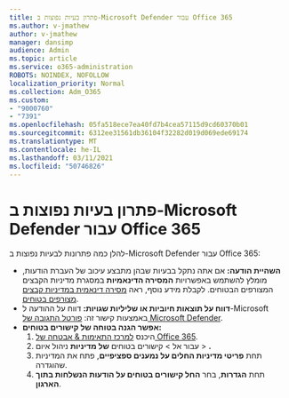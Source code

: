 ```yaml
---
title: פתרון בעיות נפוצות ב-Microsoft Defender עבור Office 365
ms.author: v-jmathew
author: v-jmathew
manager: dansimp
audience: Admin
ms.topic: article
ms.service: o365-administration
ROBOTS: NOINDEX, NOFOLLOW
localization_priority: Normal
ms.collection: Adm_O365
ms.custom:
- "9000760"
- "7391"
ms.openlocfilehash: 05fa518ece7ea40fd7b4cea57115d9cd60370b01
ms.sourcegitcommit: 6312ee31561db36104f32282d019d069ede69174
ms.translationtype: MT
ms.contentlocale: he-IL
ms.lasthandoff: 03/11/2021
ms.locfileid: "50746826"
---
```

# <a name="fix-common-problems-with-microsoft-defender-for-office-365"></a>פתרון בעיות נפוצות ב-Microsoft Defender עבור Office 365

להלן כמה פתרונות לבעיות נפוצות ב-Microsoft Defender עבור Office 365:

- **השהיית הודעה:** אם אתה נתקל בבעיות שבהן מתבצע עיכוב של העברת הודעות, מומלץ להשתמש באפשרויות **המסירה הדינאמיות** במסגרת מדיניות הקבצים המצורפים הבטוחים. לקבלת מידע נוסף, ראה [מסירה דינאמית במדיניות קבצים מצורפים בטוחים](https://go.microsoft.com/fwlink/?linkid=2094106).
- **דווח על תוצאות חיוביות או שליליות שגויות:** דווח על ההודעה ל-Microsoft באמצעות קישור זה: [פורטל התגובה של Microsoft Defender](https://go.microsoft.com/fwlink/?linkid=2092835).
- **אפשר הגנה בטוחה של קישורים בטוחים:**
    1. היכנס [למרכז התאימות & אבטחה של Office 365](https://go.microsoft.com/fwlink/p/?linkid=2077143).
    2. עבור אל   >  קישורים בטוחים **של מדיניות** ניהול איום  >  **.**
    3. תחת **פריטי מדיניות החלים על נמענים ספציפיים**, פתח את המדיניות שהוגדרה.
    4. תחת **הגדרות**, בחר **החל קישורים בטוחים על הודעות הנשלחות בתוך הארגון**.
